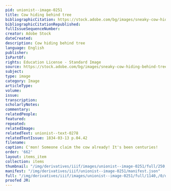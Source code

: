 ```yaml
---
pid: unionist--image-0251
title: Cow hiding behind tree
bibliographicCitation: https://stock.adobe.com/bg/images/sneaky-cow-hiding-behind-tree/417524960?prev_url=detail
bibliographicCitationRepublished: 
fullIssueSequenceNumber: 
creator: Adobe Stock
dateCreated: 
description: Cow hiding behind tree
language: English
publisher: 
IsPartOf: 
rights: Education License - Standard Image
source: https://stock.adobe.com/bg/images/sneaky-cow-hiding-behind-tree/417524960?prev_url=detail
subject: 
type: image
category: Image
articleType: 
volume: 
issue: 
transcription: 
scholarlyNotes: 
commentary: 
relatedPeople: 
featured: 
repeated: 
relatedImage: 
relatedText: unionist--text-0278
relatedTextIssue: 1834-03-13 p.04.42
filename: 
caption: C'mon! Someone claim the cow already! It's been centuries!
order: '662'
layout: items_item
collection: items
thumbnail: "/img/derivatives/iiif/images/unionist--image-0251/full/250,/0/default.jpg"
manifest: "/img/derivatives/iiif/unionist--image-0251/manifest.json"
full: "/img/derivatives/iiif/images/unionist--image-0251/full/1140,/0/default.jpg"
proofed JR: 
---
```


